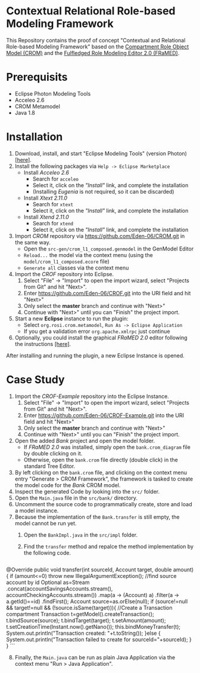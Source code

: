 # Contextual Relational Role-based Modeling Framework

This Repository contains the proof of concept "Contextual and Relational Role-based Modeling Framework" based on the [Compartment Role Object Model (CROM)](https://github.com/Eden-06/CROM) and the [Fulfledged Role Modeling Editor 2.0 (FRaMED)](https://github.com/Eden-06/FRaMED-2.0). 

# Prerequisits

* Eclipse Photon Modeling Tools
* Acceleo 2.6
* CROM Metamodel
* Java 1.8

# Installation

1. Download, install, and start "Eclipse Modeling Tools" (version Photon) [\[here\]](https://www.eclipse.org/downloads/packages/release/photon/r/eclipse-modeling-tools).
2. Install the following packages via `Help -> Eclipse Marketplace`
    * Install *Acceleo 2.6*
        * Search for `acceleo`
        * Select it, click on the *"Install"* link, and complete the installation   
        * (Installing *Eugenia* is not required, so it can be discarded)
    * Install *Xtext 2.11.0*
        * Search for `xtext`
        * Select it, click on the *"Install"* link, and complete the installation
    * Install *Xtend 2.11.0*
        * Search for `xtend`
        * Select it, click on the *"Install"* link, and complete the installation  
2. Import *CROM* repository via <https://github.com/Eden-06/CROM.git> in the same way.
    * Open the `src-gen/crom_l1_composed.genmodel` in the GenModel Editor 
    * `Reload...` the model via the context menu (using the `model/crom_l1_composed.ecore` file)
    * `Generate all` classes via the context menu
3. Import the *CROF* repository into Eclipse.
    1. Select "File" -> "Import" to open the import wizard, select "Projects from Git" and hit "Next>".
    2. Enter <https://github.com/Eden-06/CROF.git> into the URI field and hit "Next>"
    3. Only select the **master** branch and continue with "Next>"
    4. Continue with "Next>" until you can "Finish" the project import.
4. Start a new **Eclipse** instance to run the plugin:
   * Select `org.rosi.crom.metamodel`, `Run As -> Eclipse Application`
   * If you get a validation error `org.apache.xmlrpc` just continue
5. Optionally, you could install the graphical *FRaMED 2.0* editor following the instructions [\[here\]](https://github.com/Eden-06/FRaMED-2.0/wiki/Install).

After installing and running the plugin, a new Eclipse Instance is opened.

# Case Study

1. Import the *CROF-Example* repository into the Eclipse Instance.
    1. Select "File" -> "Import" to open the import wizard, select "Projects from Git" and hit "Next>".
    2. Enter <https://github.com/Eden-06/CROF-Example.git> into the URI field and hit "Next>"
    3. Only select the **master** branch and continue with "Next>"
    4. Continue with "Next>" until you can "Finish" the project import.
2. Open the added *Bank* project and open the model folder.
    * If *FRaMED 2.0* was installed, simply open the `bank.crom_diagram` file by double clicking on it.
    * Otherwise, open the `bank.crom` file directly (double click) in the standard Tree Editor.
3. By left clicking on the `bank.crom` file, and clicking on the context menu entry "Generate > CROM Framework", the framework is tasked to create the model code for the *Bank* CROM model.
4. Inspect the generated Code by looking into the `src/` folder.
5. Open the `Main.java` file in the `src/bank/` directory.
6. Uncomment the source code to programmatically create, store and load a model instance.
7. Because the implementation of the `Bank.transfer` is still empty, the model cannot be run yet.
    1. Open the `BankImpl.java` in the `src/impl` folder.
    2. Find the `transfer` method and repalce the method implementation by the following code.

        ```{Java}
@Override
public void transfer(int sourceId, Account target, double amount){
  if (amount<=0) throw new IllegalArgumentException();
  //find source account by id
  Optional<Account> as=Stream
				.concat(accountSavingsAccounts.stream(), accountCheckingAccounts.stream())
				.map(a -> (Account) a)
				.filter(a -> a.getId()==id)
				.findFirst();
  Account source=as.orElse(null);
  if (source!=null && target!=null && (!source.isSame(target))){
    //Create a Transaction compartment
    Transaction t=getModel().createTransaction();
    t.bindSource(source);
    t.bindTarget(target);
    t.setAmount(amount);
    t.setCreationTime(Instant.now().getNano());
    this.bindMoneyTransfer(t);
    System.out.println("Transaction created: "+t.toString());
  }else {
    System.out.println("Transaction failed to create for sourceId="+sourceId);
  }
}
        ```

8. Finally, the `Main.java` can be run as plain Java Application via the context menu "Run > Java Application".

